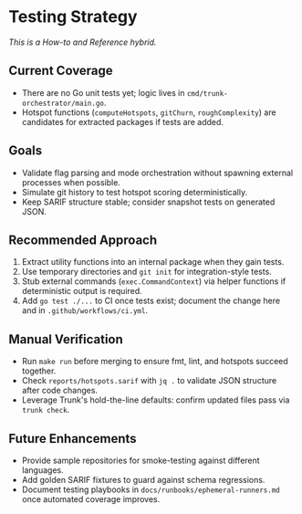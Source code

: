 # Testing Strategy

_This is a How-to and Reference hybrid._

## Current Coverage

- There are no Go unit tests yet; logic lives in `cmd/trunk-orchestrator/main.go`.
- Hotspot functions (`computeHotspots`, `gitChurn`, `roughComplexity`) are candidates for extracted packages if tests are added.

## Goals

- Validate flag parsing and mode orchestration without spawning external processes when possible.
- Simulate git history to test hotspot scoring deterministically.
- Keep SARIF structure stable; consider snapshot tests on generated JSON.

## Recommended Approach

1. Extract utility functions into an internal package when they gain tests.
2. Use temporary directories and `git init` for integration-style tests.
3. Stub external commands (`exec.CommandContext`) via helper functions if deterministic output is required.
4. Add `go test ./...` to CI once tests exist; document the change here and in `.github/workflows/ci.yml`.

## Manual Verification

- Run `make run` before merging to ensure fmt, lint, and hotspots succeed together.
- Check `reports/hotspots.sarif` with `jq .` to validate JSON structure after code changes.
- Leverage Trunk's hold-the-line defaults: confirm updated files pass via `trunk check`.

## Future Enhancements

- Provide sample repositories for smoke-testing against different languages.
- Add golden SARIF fixtures to guard against schema regressions.
- Document testing playbooks in `docs/runbooks/ephemeral-runners.md` once automated coverage improves.
